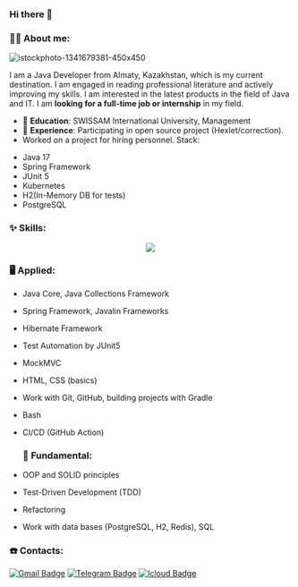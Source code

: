 ### Hi there 👋
### 👨‍💻 About me:
  ![istockphoto-1341679381-450x450](https://github.com/Kukuru5a/Kukuru5a/assets/123395035/664d7e9d-f7c4-456a-8fe2-17afe37542d6)  

I am a Java Developer from Almaty, Kazakhstan, which is my current destination. I am engaged in reading professional literature and actively improving my skills. I am interested in the latest products in the field of Java and IT. I am **looking for a full-time job or internship** in my field.

* 📝 **Education**: SWISSAM International University, Management
* 💼 **Experience**: Participating in open source project (Hexlet/correction).
* Worked on a project for hiring personnel. Stack:
- Java 17
- Spring Framework
- JUnit 5
- Kubernetes
- H2(In-Memory DB for tests)
- PostgreSQL 

### ✨ Skills:

<p align="center">
  <a href="https://skillicons.dev">
    <img src="https://skillicons.dev/icons?i=java,spring,idea,gradle,git,github,postgres,bash,html,css" />
  </a>
</p>

### 🖥 Applied:

* Java Core, Java Collections Framework
* Spring Framework, Javalin Frameworks
* Hibernate Framework
* Test Automation by JUnit5
* MockMVC
* HTML, CSS (basics)
* Work with Git, GitHub, building projects with Gradle
* Bash
* CI/CD (GitHub Action)

  ### 🏫 Fundamental:

* OOP and SOLID principles
* Test-Driven Development (TDD)
* Refactoring
* Work with data bases (PostgreSQL, H2, Redis), SQL

### ☎️ Contacts:
[![Gmail Badge](https://img.shields.io/badge/GMAIL-D14836?style=for-the-badge&logo=gmail&logoColor=white)](mailto:zagorulya.roma@gmail.com) [![Telegram Badge](https://img.shields.io/badge/Telegram-26A5E4.svg?style=for-the-badge&logo=Telegram&logoColor=white)](https://t.me/duuuudee)
[![Icloud Badge](https://img.shields.io/badge/iCloud-3693F3?style=for-the-badge&logo=iCloud&logoColor=white)](mailto:romanzag@icloud.com)
  <div>
    <img src="https://komarev.com/ghpvc/?username=Kukuru5a&style=flat-square&color=blue" alt=""/>
  </div>
